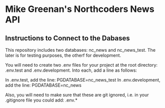 # Mike Greenan's Northcoders News API

## Instructions to Connect to the Dabases 

This repository includes two databases: nc_news and nc_news_test.
The later is for testing purposes, the otherf for development.

You will need to create two .env files for your project at the root directory: .env.test and .env.development. Into each, add a line as follows:

In .env.test, add the line: PGDATABASE=nc_news_test
In .env.development, add the line: PGDATABASE=nc_news

Also, you will need to make sure that these are git ignored, i.e. in your .gitignore file you could add: .env.*

